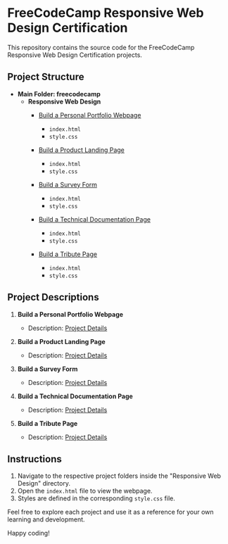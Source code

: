 # FreeCodeCamp Responsive Web Design Certification

This repository contains the source code for the FreeCodeCamp Responsive Web Design Certification projects.

## Project Structure

- **Main Folder: freecodecamp**
    - **Responsive Web Design**
        - [Build a Personal Portfolio Webpage](./freecodecamp/Responsive%20Web%20Design/Build%20a%20Personal%20Portfolio%20Webpage)
            - `index.html`
            - `style.css`

        - [Build a Product Landing Page](./freecodecamp/Responsive%20Web%20Design/Build%20a%20Product%20Landing%20Page)
            - `index.html`
            - `style.css`

        - [Build a Survey Form](./freecodecamp/Responsive%20Web%20Design/Build%20a%20Survey%20Form)
            - `index.html`
            - `style.css`

        - [Build a Technical Documentation Page](./freecodecamp/Responsive%20Web%20Design/Build%20a%20Technical%20Documentation%20Page)
            - `index.html`
            - `style.css`

        - [Build a Tribute Page](./freecodecamp/Responsive%20Web%20Design/Build%20a%20Tribute%20Page)
            - `index.html`
            - `style.css`

## Project Descriptions

1. **Build a Personal Portfolio Webpage**
    - Description: [Project Details](https://www.freecodecamp.org/learn/responsive-web-design/responsive-web-design-projects/build-a-personal-portfolio-webpage)

2. **Build a Product Landing Page**
    - Description: [Project Details](https://www.freecodecamp.org/learn/responsive-web-design/responsive-web-design-projects/build-a-product-landing-page)

3. **Build a Survey Form**
    - Description: [Project Details](https://www.freecodecamp.org/learn/responsive-web-design/responsive-web-design-projects/build-a-survey-form)

4. **Build a Technical Documentation Page**
    - Description: [Project Details](https://www.freecodecamp.org/learn/responsive-web-design/responsive-web-design-projects/build-a-technical-documentation-page)

5. **Build a Tribute Page**
    - Description: [Project Details](https://www.freecodecamp.org/learn/responsive-web-design/responsive-web-design-projects/build-a-tribute-page)

## Instructions

1. Navigate to the respective project folders inside the "Responsive Web Design" directory.
2. Open the `index.html` file to view the webpage.
3. Styles are defined in the corresponding `style.css` file.

Feel free to explore each project and use it as a reference for your own learning and development.

Happy coding!

